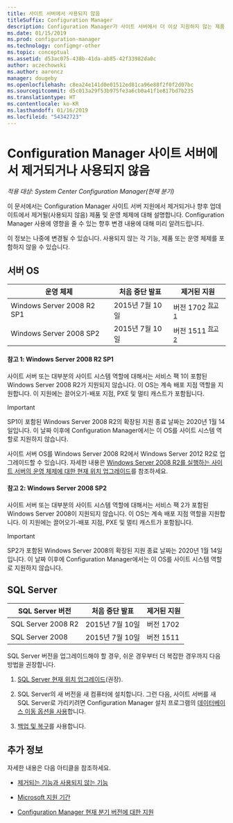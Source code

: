 ```yaml
---
title: 사이트 서버에서 사용되지 않음
titleSuffix: Configuration Manager
description: Configuration Manager가 사이트 서버에서 더 이상 지원하지 않는 제품 및 운영 체제에 대해 알아봅니다.
ms.date: 01/15/2019
ms.prod: configuration-manager
ms.technology: configmgr-other
ms.topic: conceptual
ms.assetid: d53ac075-438b-41da-ab85-42f33982da0c
author: aczechowski
ms.author: aaroncz
manager: dougeby
ms.openlocfilehash: c8ea24e141d0e01512ed81ca96e88f2f0f2d07bc
ms.sourcegitcommit: d5c013a29f53b975fe3a6cb0a41f1e817bd7b235
ms.translationtype: HT
ms.contentlocale: ko-KR
ms.lasthandoff: 01/16/2019
ms.locfileid: "54342723"
---
```

# <a name="removed-and-deprecated-for-configuration-manager-site-servers"></a>Configuration Manager 사이트 서버에서 제거되거나 사용되지 않음

*적용 대상: System Center Configuration Manager(현재 분기)*

이 문서에서는 Configuration Manager 사이트 서버 지원에서 제거되거나 향후 업데이트에서 제거될(사용되지 않음) 제품 및 운영 체제에 대해 설명합니다. Configuration Manager 사용에 영향을 줄 수 있는 향후 변경 내용에 대해 미리 알려드립니다.  

이 정보는 나중에 변경될 수 있습니다. 사용되지 않는 각 기능, 제품 또는 운영 체제를 포함하지 않을 수 있습니다.  



## <a name="server-os"></a>서버 OS  

|**운영 체제**|**처음 중단 발표**|**제거된 지원** |  
|-|-|-| 
|Windows Server 2008 R2 SP1|2015년 7월 10일| 버전 1702 <sup>[참고 1](#bkmk_note1)</sup>| 
|Windows Server 2008 SP2|2015년 7월 10일|버전 1511 <sup>[참고 2](#bkmk_note2)</sup>|  

#### <a name="bkmk_note1"></a> 참고 1: Windows Server 2008 R2 SP1
사이트 서버 또는 대부분의 사이트 시스템 역할에 대해서는 서비스 팩 1이 포함된 Windows Server 2008 R2가 지원되지 않습니다. 이 OS는 계속 배포 지점 역할을 지원합니다. 이 지원에는 끌어오기-배포 지점, PXE 및 멀티 캐스트가 포함됩니다. 

> [!Important]  
> SP1이 포함된 Windows Server 2008 R2의 확장된 지원 종료 날짜는 2020년 1월 14일입니다. 이 날짜 이후에 Configuration Manager에서는 이 OS를 사이트 시스템 역할로 지원하지 않습니다. 

사이트 서버 OS를 Windows Server 2008 R2에서 Windows Server 2012 R2로 업그레이드할 수 있습니다. 자세한 내용은 [Windows Server 2008 R2를 실행하는 사이트 서버의 운영 체제에 대한 현재 위치 업그레이드](/sccm/core/servers/manage/upgrade-on-premises-infrastructure#bkmk_from2008r2)를 참조하세요.  


#### <a name="bkmk_note2"></a> 참고 2: Windows Server 2008 SP2
사이트 서버 또는 대부분의 사이트 시스템 역할에 대해서는 서비스 팩 2가 포함된 Windows Server 2008이 지원되지 않습니다. 이 OS는 계속 배포 지점 역할을 지원합니다. 이 지원에는 끌어오기-배포 지점, PXE 및 멀티 캐스트가 포함됩니다. 

> [!Important]  
> SP2가 포함된 Windows Server 2008의 확장된 지원 종료 날짜는 2020년 1월 14일입니다. 이 날짜 이후에 Configuration Manager에서는 이 OS를 사이트 시스템 역할로 지원하지 않습니다.  



## <a name="sql-server"></a>SQL Server   

|**SQL Server 버전**|**처음 중단 발표**|**제거된 지원**|   
|-|-|-| 
|SQL Server 2008 R2|2015년 7월 10일|버전 1702| 
|SQL Server 2008|2015년 7월 10일|버전 1511|  


SQL Server 버전을 업그레이드해야 할 경우, 쉬운 경우부터 더 복잡한 경우까지 다음 방법을 권장합니다.

1. [SQL Server 현재 위치 업그레이드](/sccm/core/servers/manage/upgrade-on-premises-infrastructure#a-namebkmksupconfigupgradedbsrva-upgrade-sql-server-on-the-site-database-server)(권장).  

2. SQL Server의 새 버전을 새 컴퓨터에 설치합니다. 그런 다음, 사이트 서버를 새 SQL Server로 가리키려면 Configuration Manager 설치 프로그램의 [데이터베이스 이동 옵션을 사용](/sccm/core/servers/manage/modify-your-infrastructure#a-namebkmkdbconfiga-modify-the-site-database-configuration)합니다.  

3. [백업 및 복구](/sccm/protect/understand/backup-and-recovery)를 사용합니다.  



## <a name="more-information"></a>추가 정보

자세한 내용은 다음 아티클을 참조하세요. 

- [제거되는 기능과 사용되지 않는 기능](/sccm/core/plan-design/changes/deprecated/removed-and-deprecated)  

- [Microsoft 지원 기간](https://support.microsoft.com/lifecycle)  

- [Configuration Manager 현재 분기 버전에 대한 지원](/sccm/core/servers/manage/current-branch-versions-supported)  

